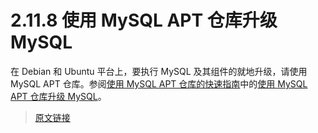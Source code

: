 # 2.11.8 使用 MySQL APT 仓库升级 MySQL

在 Debian 和 Ubuntu 平台上，要执行 MySQL 及其组件的就地升级，请使用 MySQL APT 仓库。参阅[使用 MySQL APT 仓库的快速指南](https://dev.mysql.com/doc/mysql-apt-repo-quick-guide/en/)中的[使用 MySQL APT 仓库升级 MySQL](https://dev.mysql.com/doc/mysql-apt-repo-quick-guide/en/#repo-qg-apt-upgrading)。

> [原文链接](https://dev.mysql.com/doc/refman/8.0/en/updating-apt-repo.html)
